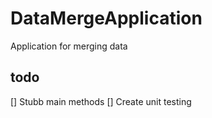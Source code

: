 # DataMergeApplication
Application for merging data

## todo
[] Stubb main methods
[] Create unit testing 
